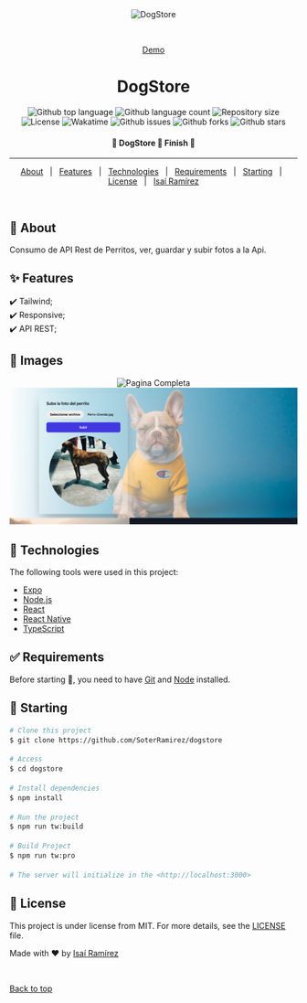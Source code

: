 <div align="center" id="top">
  <img src="https://soterramirez.dev/src/images/logo.png" alt="DogStore" />

&#xa0;

  <a href="https://doogstore.netlify.app">Demo</a>
</div>

<h1 align="center">DogStore</h1>

<p align="center">
  <img alt="Github top language" src="https://img.shields.io/github/languages/top/SoterRamirez/dogstore?color=56BEB8">

  <img alt="Github language count" src="https://img.shields.io/github/languages/count/SoterRamirez/dogstore?color=56BEB8">

  <img alt="Repository size" src="https://img.shields.io/github/repo-size/SoterRamirez/dogstore?color=56BEB8">

  <img alt="License" src="https://img.shields.io/github/license/SoterRamirez/dogstore?color=56BEB8">

  <img alt="Wakatime" src="https://wakatime.com/badge/user/1e159e54-fa93-4d34-b926-0fab10dcc0f3/project/c807a0ff-ec6a-4b6a-9d90-0d0c0bf5ab07.svg?color=56BEB8">

  <img alt="Github issues" src="https://img.shields.io/github/issues/SoterRamirez/dogstore?color=56BEB8" />

  <img alt="Github forks" src="https://img.shields.io/github/forks/SoterRamirez/dogstore?color=56BEB8" />

  <img alt="Github stars" src="https://img.shields.io/github/stars/SoterRamirez/dogstore?color=56BEB8" />
</p>

<!-- Status -->

<h4 align="center">
	🚧  DogStore 🚀 Finish  🚧
</h4>

<hr>

<p align="center">
  <a href="#dart-about">About</a> &#xa0; | &#xa0; 
  <a href="#sparkles-features">Features</a> &#xa0; | &#xa0;
  <a href="#rocket-technologies">Technologies</a> &#xa0; | &#xa0;
  <a href="#white_check_mark-requirements">Requirements</a> &#xa0; | &#xa0;
  <a href="#checkered_flag-starting">Starting</a> &#xa0; | &#xa0;
  <a href="#memo-license">License</a> &#xa0; | &#xa0;
  <a href="https://github.com/SoterRamirez" target="_blank">Isaí Ramírez</a>
</p>

<br>

## :dart: About

Consumo de API Rest de Perritos, ver, guardar y subir fotos a la Api.

## :sparkles: Features

:heavy_check_mark: Tailwind;\
:heavy_check_mark: Responsive;\
:heavy_check_mark: API REST;

## :rocket: Images

<p align="center">
  <img alt="Pagina Completa" src="./Avances/opc2.png">
  <img alt="Upload dog" src="./Avances/opc3.png">
</p>

## :rocket: Technologies

The following tools were used in this project:

- [Expo](https://expo.io/)
- [Node.js](https://nodejs.org/en/)
- [React](https://pt-br.reactjs.org/)
- [React Native](https://reactnative.dev/)
- [TypeScript](https://www.typescriptlang.org/)

## :white_check_mark: Requirements

Before starting :checkered_flag:, you need to have [Git](https://git-scm.com) and [Node](https://nodejs.org/en/) installed.

## :checkered_flag: Starting

```bash
# Clone this project
$ git clone https://github.com/SoterRamirez/dogstore

# Access
$ cd dogstore

# Install dependencies
$ npm install

# Run the project
$ npm run tw:build

# Build Project
$ npm run tw:pro

# The server will initialize in the <http://localhost:3000>
```

## :memo: License

This project is under license from MIT. For more details, see the [LICENSE](LICENSE.md) file.

Made with :heart: by <a href="https://github.com/SoterRamirez" target="_blank">Isaí Ramírez</a>

&#xa0;

<a href="#top">Back to top</a>
